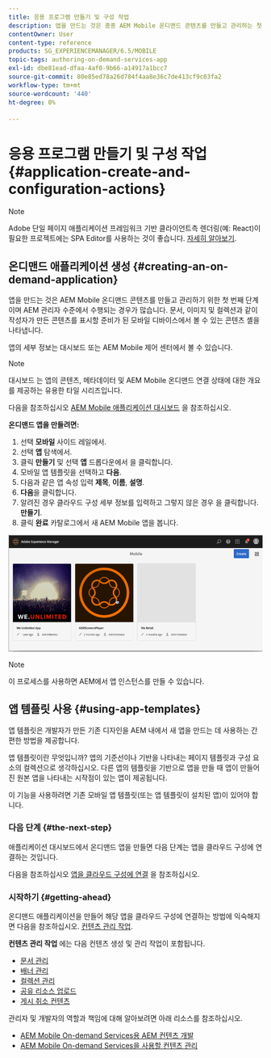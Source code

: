 ```yaml
---
title: 응용 프로그램 만들기 및 구성 작업
description: 앱을 만드는 것은 종종 AEM Mobile 온디맨드 콘텐츠를 만들고 관리하는 첫 단계입니다. 자세한 내용은 이 페이지를 참조하십시오.
contentOwner: User
content-type: reference
products: SG_EXPERIENCEMANAGER/6.5/MOBILE
topic-tags: authoring-on-demand-services-app
exl-id: dbe81ead-dfaa-4af0-9b66-a14917a1bcc7
source-git-commit: 80e85ed78a26d784f4aa8e36c7de413cf9c03fa2
workflow-type: tm+mt
source-wordcount: '440'
ht-degree: 0%

---
```


# 응용 프로그램 만들기 및 구성 작업{#application-create-and-configuration-actions}

>[!NOTE]
>
>Adobe 단일 페이지 애플리케이션 프레임워크 기반 클라이언트측 렌더링(예: React)이 필요한 프로젝트에는 SPA Editor를 사용하는 것이 좋습니다. [자세히 알아보기](/help/sites-developing/spa-overview.md).

## 온디맨드 애플리케이션 생성 {#creating-an-on-demand-application}

앱을 만드는 것은 AEM Mobile 온디맨드 콘텐츠를 만들고 관리하기 위한 첫 번째 단계이며 AEM 관리자 수준에서 수행되는 경우가 많습니다. 문서, 이미지 및 컬렉션과 같이 작성자가 만든 콘텐츠를 표시할 준비가 된 모바일 디바이스에서 볼 수 있는 콘텐츠 셸을 나타냅니다.

앱의 세부 정보는 대시보드 또는 AEM Mobile 제어 센터에서 볼 수 있습니다.

>[!NOTE]
>
>대시보드 는 앱의 콘텐츠, 메타데이터 및 AEM Mobile 온디맨드 연결 상태에 대한 개요를 제공하는 유용한 타일 시리즈입니다.
>
>다음을 참조하십시오 [AEM Mobile 애플리케이션 대시보드](/help/mobile/mobile-apps-ondemand-application-dashboard.md) 을 참조하십시오.

**온디맨드 앱을 만들려면:**

1. 선택 **모바일** 사이드 레일에서.
1. 선택 **앱** 탐색에서.
1. 클릭 **만들기** 및 선택 **앱** 드롭다운에서 을 클릭합니다.
1. 모바일 앱 템플릿을 선택하고 **다음**.
1. 다음과 같은 앱 속성 입력 **제목**, **이름**, **설명**.
1. **다음**&#x200B;을 클릭합니다.
1. 알려진 경우 클라우드 구성 세부 정보를 입력하고 그렇지 않은 경우 을 클릭합니다. **만들기**.
1. 클릭 **완료** 카탈로그에서 새 AEM Mobile 앱을 봅니다.

![chlimage_1](assets/chlimage_1.gif)

>[!NOTE]
>
>이 프로세스를 사용하면 AEM에서 앱 인스턴스를 만들 수 있습니다.

## 앱 템플릿 사용 {#using-app-templates}

앱 템플릿은 개발자가 만든 기존 디자인을 AEM 내에서 새 앱을 만드는 데 사용하는 간편한 방법을 제공합니다.

앱 템플릿이란 무엇입니까? 앱의 기준선이나 기반을 나타내는 페이지 템플릿과 구성 요소의 컬렉션으로 생각하십시오.
다른 앱의 템플릿을 기반으로 앱을 만들 때 앱이 만들어진 원본 앱을 나타내는 시작점이 있는 앱이 제공됩니다.

이 기능을 사용하려면 기존 모바일 앱 템플릿(또는 앱 템플릿이 설치된 앱)이 있어야 합니다.

### 다음 단계 {#the-next-step}

애플리케이션 대시보드에서 온디맨드 앱을 만들면 다음 단계는 앱을 클라우드 구성에 연결하는 것입니다.

다음을 참조하십시오 [앱을 클라우드 구성에 연결](/help/mobile/mobile-on-demand-associating-an-on-demand-app-to-cloud-configuration.md) 을 참조하십시오.

### 시작하기 {#getting-ahead}

온디맨드 애플리케이션을 만들어 해당 앱을 클라우드 구성에 연결하는 방법에 익숙해지면 다음을 참조하십시오. [컨텐츠 관리 작업](/help/mobile/mobile-apps-ondemand-manage-content-ondemand.md).

**컨텐츠 관리 작업** 에는 다음 컨텐츠 생성 및 관리 작업이 포함됩니다.

* [문서 관리](/help/mobile/mobile-on-demand-managing-articles.md)
* [배너 관리](/help/mobile/mobile-on-demand-managing-banners.md)
* [컬렉션 관리](/help/mobile/mobile-on-demand-managing-collections.md)
* [공유 리소스 업로드](/help/mobile/mobile-on-demand-shared-resources.md)
* [게시 취소 컨텐츠](/help/mobile/mobile-on-demand-publishing-unpublishing.md)

관리자 및 개발자의 역할과 책임에 대해 알아보려면 아래 리소스를 참조하십시오.

* [AEM Mobile On-demand Services용 AEM 컨텐츠 개발](/help/mobile/aem-mobile-on-demand.md)
* [AEM Mobile On-demand Services을 사용할 컨텐츠 관리](/help/mobile/aem-mobile.md)
